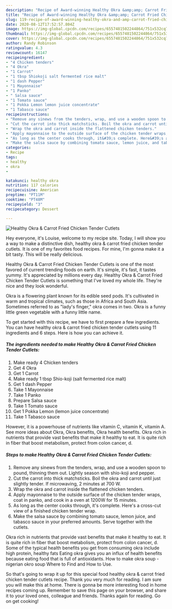 ```yaml
---
description: "Recipe of Award-winning Healthy Okra &amp;amp; Carrot Fried Chicken Tender Cutlets"
title: "Recipe of Award-winning Healthy Okra &amp;amp; Carrot Fried Chicken Tender Cutlets"
slug: 119-recipe-of-award-winning-healthy-okra-and-amp-carrot-fried-chicken-tender-cutlets
date: 2020-08-12T17:52:57.804Z
image: https://img-global.cpcdn.com/recipes/6557481502244864/751x532cq70/healthy-okra-carrot-fried-chicken-tender-cutlets-recipe-main-photo.jpg
thumbnail: https://img-global.cpcdn.com/recipes/6557481502244864/751x532cq70/healthy-okra-carrot-fried-chicken-tender-cutlets-recipe-main-photo.jpg
cover: https://img-global.cpcdn.com/recipes/6557481502244864/751x532cq70/healthy-okra-carrot-fried-chicken-tender-cutlets-recipe-main-photo.jpg
author: Randy Robinson
ratingvalue: 4.3
reviewcount: 16147
recipeingredient:
- "4 Chicken tenders"
- "4 Okra"
- "1 Carrot"
- "1 tbsp Shiokoji salt fermented rice malt"
- "1 dash Pepper"
- "1 Mayonnaise"
- "1 Panko"
- " Salsa sauce"
- "1 Tomato sauce"
- "1 Pokka Lemon lemon juice concentrate"
- "1 Tabasco sauce"
recipeinstructions:
- "Remove any sinews from the tenders, wrap, and use a wooden spoon to pound, thinning them out. Lightly season with shio-koji and pepper."
- "Cut the carrot into thick matchsticks. Boil the okra and carrot until just slightly tender. If microwaving, 2 minutes at 700 W."
- "Wrap the okra and carrot inside the flattened chicken tenders."
- "Apply mayonnaise to the outside surface of the chicken tender wraps, coat in panko, and cook in a oven at 1200W for 15 minutes."
- "As long as the center cooks through, it&#39;s complete. Here&#39;s a cross-cut view of a finished chicken tender wrap."
- "Make the salsa sauce by combining tomato sauce, lemon juice, and tabasco sauce in your preferred amounts. Serve together with the cutlets."
categories:
- Recipe
tags:
- healthy
- okra
- 

katakunci: healthy okra  
nutrition: 117 calories
recipecuisine: American
preptime: "PT11M"
cooktime: "PT48M"
recipeyield: "3"
recipecategory: Dessert

---
```



![Healthy Okra &amp; Carrot Fried Chicken Tender Cutlets](https://img-global.cpcdn.com/recipes/6557481502244864/751x532cq70/healthy-okra-carrot-fried-chicken-tender-cutlets-recipe-main-photo.jpg)

Hey everyone, it's Louise, welcome to my recipe site. Today, I will show you a way to make a distinctive dish, healthy okra &amp; carrot fried chicken tender cutlets. It is one of my favorites food recipes. For mine, I'm gonna make it a bit tasty. This will be really delicious.

Healthy Okra &amp; Carrot Fried Chicken Tender Cutlets is one of the most favored of current trending foods on earth. It's simple, it's fast, it tastes yummy. It's appreciated by millions every day. Healthy Okra &amp; Carrot Fried Chicken Tender Cutlets is something that I've loved my whole life. They're nice and they look wonderful.

Okra is a flowering plant known for its edible seed pods. It&#39;s cultivated in warm and tropical climates, such as those in Africa and South Asia. Sometimes referred to as &#34;lady&#39;s finger,&#34; okra comes in two. Okra is a funny little green vegetable with a funny little name.


To get started with this recipe, we have to first prepare a few ingredients. You can have healthy okra &amp; carrot fried chicken tender cutlets using 11 ingredients and 6 steps. Here is how you can achieve it.

<!--inarticleads1-->

##### The ingredients needed to make Healthy Okra &amp; Carrot Fried Chicken Tender Cutlets:

1. Make ready 4 Chicken tenders
1. Get 4 Okra
1. Get 1 Carrot
1. Make ready 1 tbsp Shio-koji (salt fermented rice malt)
1. Get 1 dash Pepper
1. Take 1 Mayonnaise
1. Take 1 Panko
1. Prepare  Salsa sauce
1. Take 1 Tomato sauce
1. Get 1 Pokka Lemon (lemon juice concentrate)
1. Take 1 Tabasco sauce


However, it is a powerhouse of nutrients like vitamin C, vitamin K, vitamin A. See more ideas about Okra, Okra benefits, Okra health benefits. Okra rich in nutrients that provide vast benefits that make it healthy to eat. It is quite rich in fiber that boost metabolism, protect from colon cancer, d. 

<!--inarticleads2-->

##### Steps to make Healthy Okra &amp; Carrot Fried Chicken Tender Cutlets:

1. Remove any sinews from the tenders, wrap, and use a wooden spoon to pound, thinning them out. Lightly season with shio-koji and pepper.
1. Cut the carrot into thick matchsticks. Boil the okra and carrot until just slightly tender. If microwaving, 2 minutes at 700 W.
1. Wrap the okra and carrot inside the flattened chicken tenders.
1. Apply mayonnaise to the outside surface of the chicken tender wraps, coat in panko, and cook in a oven at 1200W for 15 minutes.
1. As long as the center cooks through, it&#39;s complete. Here&#39;s a cross-cut view of a finished chicken tender wrap.
1. Make the salsa sauce by combining tomato sauce, lemon juice, and tabasco sauce in your preferred amounts. Serve together with the cutlets.


Okra rich in nutrients that provide vast benefits that make it healthy to eat. It is quite rich in fiber that boost metabolism, protect from colon cancer, d. Some of the typical health benefits you get from consuming okra include high protein, healthy fats Eating okra gives you an influx of health benefits because eating food that is full of antioxidants. How to make okra soup - nigerian okro soup Where to Find and How to Use. 

So that's going to wrap it up for this special food healthy okra &amp; carrot fried chicken tender cutlets recipe. Thank you very much for reading. I am sure you will make this at home. There is gonna be more interesting food in home recipes coming up. Remember to save this page on your browser, and share it to your loved ones, colleague and friends. Thanks again for reading. Go on get cooking!
